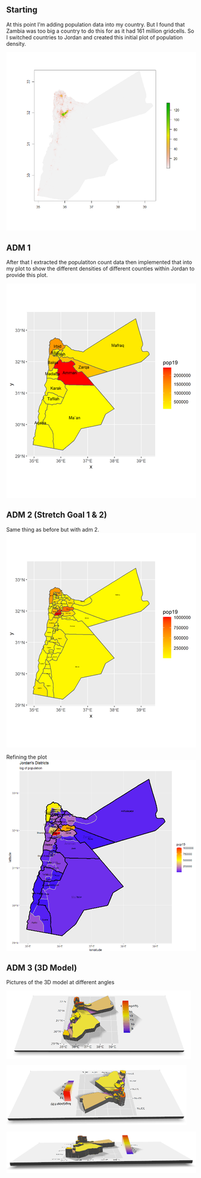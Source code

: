 ## Starting

At this point I'm adding population data into my country. But I found that Zambia was too big a country to do this for as it had 161 million gridcells. So I switched countries to Jordan and created this initial plot of population density.

![](jordan0.PNG)

## ADM 1

After that I extracted the populatiton count data then implemented that into my plot to show the different densities of different counties within Jordan to provide this plot. 

![](jordan1.png)


## ADM 2 (Stretch Goal 1 & 2)
Same thing as before but with adm 2.
![](jordan2.png)

Refining the plot
![](jordan3.png)


## ADM 3 (3D Model)

Pictures of the 3D model at different angles

![](jordan4.PNG)

![](jordan5.PNG)

![](jordan6.PNG)



